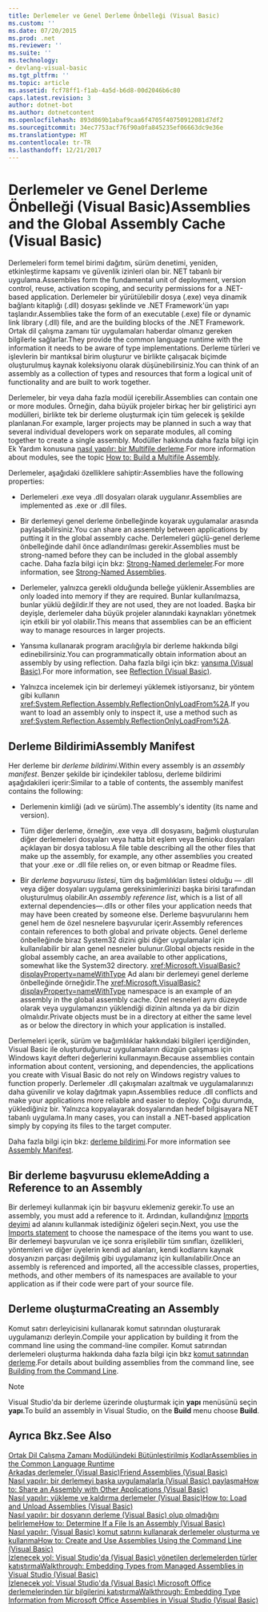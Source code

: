 ```yaml
---
title: Derlemeler ve Genel Derleme Önbelleği (Visual Basic)
ms.custom: ''
ms.date: 07/20/2015
ms.prod: .net
ms.reviewer: ''
ms.suite: ''
ms.technology:
- devlang-visual-basic
ms.tgt_pltfrm: ''
ms.topic: article
ms.assetid: fcf78ff1-f1ab-4a5d-b6d8-00d2046b6c80
caps.latest.revision: 3
author: dotnet-bot
ms.author: dotnetcontent
ms.openlocfilehash: 893d869b1abaf9caa6f4705f40750912081d7df2
ms.sourcegitcommit: 34ec7753acf76f90a0fa845235ef06663dc9e36e
ms.translationtype: MT
ms.contentlocale: tr-TR
ms.lasthandoff: 12/21/2017
---
```

# <a name="assemblies-and-the-global-assembly-cache-visual-basic"></a><span data-ttu-id="76354-102">Derlemeler ve Genel Derleme Önbelleği (Visual Basic)</span><span class="sxs-lookup"><span data-stu-id="76354-102">Assemblies and the Global Assembly Cache (Visual Basic)</span></span>
<span data-ttu-id="76354-103">Derlemeleri form temel birimi dağıtım, sürüm denetimi, yeniden, etkinleştirme kapsamı ve güvenlik izinleri olan bir. NET tabanlı bir uygulama.</span><span class="sxs-lookup"><span data-stu-id="76354-103">Assemblies form the fundamental unit of deployment, version control, reuse, activation scoping, and security permissions for a .NET-based application.</span></span> <span data-ttu-id="76354-104">Derlemeler bir yürütülebilir dosya (.exe) veya dinamik bağlantı kitaplığı (.dll) dosyası şeklinde ve .NET Framework'ün yapı taşlarıdır.</span><span class="sxs-lookup"><span data-stu-id="76354-104">Assemblies take the form of an executable (.exe) file or dynamic link library (.dll) file, and are the building blocks of the .NET Framework.</span></span> <span data-ttu-id="76354-105">Ortak dil çalışma zamanı tür uygulamaları haberdar olmanız gereken bilgilerle sağlarlar.</span><span class="sxs-lookup"><span data-stu-id="76354-105">They provide the common language runtime with the information it needs to be aware of type implementations.</span></span> <span data-ttu-id="76354-106">Derleme türleri ve işlevlerin bir mantıksal birim oluşturur ve birlikte çalışacak biçimde oluşturulmuş kaynak koleksiyonu olarak düşünebilirsiniz.</span><span class="sxs-lookup"><span data-stu-id="76354-106">You can think of an assembly as a collection of types and resources that form a logical unit of functionality and are built to work together.</span></span>  
  
 <span data-ttu-id="76354-107">Derlemeler, bir veya daha fazla modül içerebilir.</span><span class="sxs-lookup"><span data-stu-id="76354-107">Assemblies can contain one or more modules.</span></span> <span data-ttu-id="76354-108">Örneğin, daha büyük projeler birkaç her bir geliştirici ayrı modülleri, birlikte tek bir derleme oluşturmak için tüm gelecek iş şekilde planlanan.</span><span class="sxs-lookup"><span data-stu-id="76354-108">For example, larger projects may be planned in such a way that several individual developers work on separate modules, all coming together to create a single assembly.</span></span> <span data-ttu-id="76354-109">Modüller hakkında daha fazla bilgi için Ek Yardım konusuna [nasıl yapılır: bir Multifile derleme](../../../../framework/app-domains/how-to-build-a-multifile-assembly.md).</span><span class="sxs-lookup"><span data-stu-id="76354-109">For more information about modules, see the topic [How to: Build a Multifile Assembly](../../../../framework/app-domains/how-to-build-a-multifile-assembly.md).</span></span>  
  
 <span data-ttu-id="76354-110">Derlemeler, aşağıdaki özelliklere sahiptir:</span><span class="sxs-lookup"><span data-stu-id="76354-110">Assemblies have the following properties:</span></span>  
  
-   <span data-ttu-id="76354-111">Derlemeleri .exe veya .dll dosyaları olarak uygulanır.</span><span class="sxs-lookup"><span data-stu-id="76354-111">Assemblies are implemented as .exe or .dll files.</span></span>  
  
-   <span data-ttu-id="76354-112">Bir derlemeyi genel derleme önbelleğinde koyarak uygulamalar arasında paylaşabilirsiniz.</span><span class="sxs-lookup"><span data-stu-id="76354-112">You can share an assembly between applications by putting it in the global assembly cache.</span></span> <span data-ttu-id="76354-113">Derlemeleri güçlü-genel derleme önbelleğinde dahil önce adlandırılması gerekir.</span><span class="sxs-lookup"><span data-stu-id="76354-113">Assemblies must be strong-named before they can be included in the global assembly cache.</span></span> <span data-ttu-id="76354-114">Daha fazla bilgi için bkz: [Strong-Named derlemeler](../../../../framework/app-domains/strong-named-assemblies.md).</span><span class="sxs-lookup"><span data-stu-id="76354-114">For more information, see [Strong-Named Assemblies](../../../../framework/app-domains/strong-named-assemblies.md).</span></span>  
  
-   <span data-ttu-id="76354-115">Derlemeler, yalnızca gerekli olduğunda belleğe yüklenir.</span><span class="sxs-lookup"><span data-stu-id="76354-115">Assemblies are only loaded into memory if they are required.</span></span> <span data-ttu-id="76354-116">Bunlar kullanılmazsa, bunlar yüklü değildir.</span><span class="sxs-lookup"><span data-stu-id="76354-116">If they are not used, they are not loaded.</span></span> <span data-ttu-id="76354-117">Başka bir deyişle, derlemeler daha büyük projeler alanındaki kaynakları yönetmek için etkili bir yol olabilir.</span><span class="sxs-lookup"><span data-stu-id="76354-117">This means that assemblies can be an efficient way to manage resources in larger projects.</span></span>  
  
-   <span data-ttu-id="76354-118">Yansıma kullanarak program aracılığıyla bir derleme hakkında bilgi edinebilirsiniz.</span><span class="sxs-lookup"><span data-stu-id="76354-118">You can programmatically obtain information about an assembly by using reflection.</span></span> <span data-ttu-id="76354-119">Daha fazla bilgi için bkz: [yansıma (Visual Basic)](../../../../visual-basic/programming-guide/concepts/reflection.md).</span><span class="sxs-lookup"><span data-stu-id="76354-119">For more information, see [Reflection (Visual Basic)](../../../../visual-basic/programming-guide/concepts/reflection.md).</span></span>  
  
-   <span data-ttu-id="76354-120">Yalnızca incelemek için bir derlemeyi yüklemek istiyorsanız, bir yöntem gibi kullanın <xref:System.Reflection.Assembly.ReflectionOnlyLoadFrom%2A>.</span><span class="sxs-lookup"><span data-stu-id="76354-120">If you want to load an assembly only to inspect it, use a method such as <xref:System.Reflection.Assembly.ReflectionOnlyLoadFrom%2A>.</span></span>  
  
## <a name="assembly-manifest"></a><span data-ttu-id="76354-121">Derleme Bildirimi</span><span class="sxs-lookup"><span data-stu-id="76354-121">Assembly Manifest</span></span>  
 <span data-ttu-id="76354-122">Her derleme bir *derleme bildirimi*.</span><span class="sxs-lookup"><span data-stu-id="76354-122">Within every assembly is an *assembly manifest*.</span></span> <span data-ttu-id="76354-123">Benzer şekilde bir içindekiler tablosu, derleme bildirimi aşağıdakileri içerir:</span><span class="sxs-lookup"><span data-stu-id="76354-123">Similar to a table of contents, the assembly manifest contains the following:</span></span>  
  
-   <span data-ttu-id="76354-124">Derlemenin kimliği (adı ve sürüm).</span><span class="sxs-lookup"><span data-stu-id="76354-124">The assembly's identity (its name and version).</span></span>  
  
-   <span data-ttu-id="76354-125">Tüm diğer derleme, örneğin, .exe veya .dll dosyasını, bağımlı oluşturulan diğer derlemeleri dosyaları veya hatta bit eşlem veya Benioku dosyaları açıklayan bir dosya tablosu.</span><span class="sxs-lookup"><span data-stu-id="76354-125">A file table describing all the other files that make up the assembly, for example, any other assemblies you created that your .exe or .dll file relies on, or even bitmap or Readme files.</span></span>  
  
-   <span data-ttu-id="76354-126">Bir *derleme başvurusu listesi*, tüm dış bağımlılıkları listesi olduğu — .dll veya diğer dosyaları uygulama gereksinimlerinizi başka birisi tarafından oluşturulmuş olabilir.</span><span class="sxs-lookup"><span data-stu-id="76354-126">An *assembly reference list*, which is a list of all external dependencies—.dlls or other files your application needs that may have been created by someone else.</span></span> <span data-ttu-id="76354-127">Derleme başvurularını hem genel hem de özel nesnelere başvurular içerir.</span><span class="sxs-lookup"><span data-stu-id="76354-127">Assembly references contain references to both global and private objects.</span></span> <span data-ttu-id="76354-128">Genel derleme önbelleğinde biraz System32 dizini gibi diğer uygulamalar için kullanılabilir bir alan genel nesneler bulunur.</span><span class="sxs-lookup"><span data-stu-id="76354-128">Global objects reside in the global assembly cache, an area available to other applications, somewhat like the System32 directory.</span></span> <span data-ttu-id="76354-129"><xref:Microsoft.VisualBasic?displayProperty=nameWithType> Ad alanı bir derlemeyi genel derleme önbelleğinde örneğidir.</span><span class="sxs-lookup"><span data-stu-id="76354-129">The <xref:Microsoft.VisualBasic?displayProperty=nameWithType> namespace is an example of an assembly in the global assembly cache.</span></span> <span data-ttu-id="76354-130">Özel nesneleri aynı düzeyde olarak veya uygulamanızın yüklendiği dizinin altında ya da bir dizin olmalıdır.</span><span class="sxs-lookup"><span data-stu-id="76354-130">Private objects must be in a directory at either the same level as or below the directory in which your application is installed.</span></span>  
  
 <span data-ttu-id="76354-131">Derlemeleri içerik, sürüm ve bağımlılıklar hakkındaki bilgileri içerdiğinden, Visual Basic ile oluşturduğunuz uygulamaların düzgün çalışması için Windows kayıt defteri değerlerini kullanmayın.</span><span class="sxs-lookup"><span data-stu-id="76354-131">Because assemblies contain information about content, versioning, and dependencies, the applications you create with Visual Basic do not rely on Windows registry values to function properly.</span></span> <span data-ttu-id="76354-132">Derlemeler .dll çakışmaları azaltmak ve uygulamalarınızı daha güvenilir ve kolay dağıtmak yapın.</span><span class="sxs-lookup"><span data-stu-id="76354-132">Assemblies reduce .dll conflicts and make your applications more reliable and easier to deploy.</span></span> <span data-ttu-id="76354-133">Çoğu durumda, yüklediğiniz bir. Yalnızca kopyalayarak dosyalarından hedef bilgisayara NET tabanlı uygulama.</span><span class="sxs-lookup"><span data-stu-id="76354-133">In many cases, you can install a .NET-based application simply by copying its files to the target computer.</span></span>  
  
 <span data-ttu-id="76354-134">Daha fazla bilgi için bkz: [derleme bildirimi](../../../../framework/app-domains/assembly-manifest.md).</span><span class="sxs-lookup"><span data-stu-id="76354-134">For more information see [Assembly Manifest](../../../../framework/app-domains/assembly-manifest.md).</span></span>  
  
## <a name="adding-a-reference-to-an-assembly"></a><span data-ttu-id="76354-135">Bir derleme başvurusu ekleme</span><span class="sxs-lookup"><span data-stu-id="76354-135">Adding a Reference to an Assembly</span></span>  
 <span data-ttu-id="76354-136">Bir derlemeyi kullanmak için bir başvuru eklemeniz gerekir.</span><span class="sxs-lookup"><span data-stu-id="76354-136">To use an assembly, you must add a reference to it.</span></span> <span data-ttu-id="76354-137">Ardından, kullandığınız [Imports deyimi](../../../../visual-basic/language-reference/statements/imports-statement-net-namespace-and-type.md) ad alanını kullanmak istediğiniz öğeleri seçin.</span><span class="sxs-lookup"><span data-stu-id="76354-137">Next, you use the [Imports statement](../../../../visual-basic/language-reference/statements/imports-statement-net-namespace-and-type.md) to choose the namespace of the items you want to use.</span></span> <span data-ttu-id="76354-138">Bir derlemeyi başvurulan ve içe sonra erişilebilir tüm sınıfları, özellikleri, yöntemleri ve diğer üyelerin kendi ad alanları, kendi kodlarını kaynak dosyanızın parçası değilmiş gibi uygulamanız için kullanılabilir.</span><span class="sxs-lookup"><span data-stu-id="76354-138">Once an assembly is referenced and imported, all the accessible classes, properties, methods, and other members of its namespaces are available to your application as if their code were part of your source file.</span></span>  
  
## <a name="creating-an-assembly"></a><span data-ttu-id="76354-139">Derleme oluşturma</span><span class="sxs-lookup"><span data-stu-id="76354-139">Creating an Assembly</span></span>  
 <span data-ttu-id="76354-140">Komut satırı derleyicisini kullanarak komut satırından oluşturarak uygulamanızı derleyin.</span><span class="sxs-lookup"><span data-stu-id="76354-140">Compile your application by building it from the command line using the command-line compiler.</span></span> <span data-ttu-id="76354-141">Komut satırından derlemeleri oluşturma hakkında daha fazla bilgi için bkz [komut satırından derleme](../../../../visual-basic/reference/command-line-compiler/building-from-the-command-line.md).</span><span class="sxs-lookup"><span data-stu-id="76354-141">For details about building assemblies from the command line, see [Building from the Command Line](../../../../visual-basic/reference/command-line-compiler/building-from-the-command-line.md).</span></span>  
  
> [!NOTE]
>  <span data-ttu-id="76354-142">Visual Studio'da bir derleme üzerinde oluşturmak için **yapı** menüsünü seçin **yapı**.</span><span class="sxs-lookup"><span data-stu-id="76354-142">To build an assembly in Visual Studio, on the **Build** menu choose **Build**.</span></span>  
  
## <a name="see-also"></a><span data-ttu-id="76354-143">Ayrıca Bkz.</span><span class="sxs-lookup"><span data-stu-id="76354-143">See Also</span></span>  
 [<span data-ttu-id="76354-144">Ortak Dil Çalışma Zamanı Modülündeki Bütünleştirilmiş Kodlar</span><span class="sxs-lookup"><span data-stu-id="76354-144">Assemblies in the Common Language Runtime</span></span>](../../../../framework/app-domains/assemblies-in-the-common-language-runtime.md)  
 [<span data-ttu-id="76354-145">Arkadaş derlemeler (Visual Basic)</span><span class="sxs-lookup"><span data-stu-id="76354-145">Friend Assemblies (Visual Basic)</span></span>](friend-assemblies.md)  
 [<span data-ttu-id="76354-146">Nasıl yapılır: bir derlemeyi başka uygulamalarla (Visual Basic) paylaşma</span><span class="sxs-lookup"><span data-stu-id="76354-146">How to: Share an Assembly with Other Applications (Visual Basic)</span></span>](how-to-share-an-assembly-with-other-applications.md)  
 [<span data-ttu-id="76354-147">Nasıl yapılır: yükleme ve kaldırma derlemeler (Visual Basic)</span><span class="sxs-lookup"><span data-stu-id="76354-147">How to: Load and Unload Assemblies (Visual Basic)</span></span>](how-to-load-and-unload-assemblies.md)  
 [<span data-ttu-id="76354-148">Nasıl yapılır: bir dosyanın derleme (Visual Basic) olup olmadığını belirleme</span><span class="sxs-lookup"><span data-stu-id="76354-148">How to: Determine If a File Is an Assembly (Visual Basic)</span></span>](how-to-determine-if-a-file-is-an-assembly.md)  
 [<span data-ttu-id="76354-149">Nasıl yapılır: (Visual Basic) komut satırını kullanarak derlemeler oluşturma ve kullanma</span><span class="sxs-lookup"><span data-stu-id="76354-149">How to: Create and Use Assemblies Using the Command Line (Visual Basic)</span></span>](how-to-create-and-use-assemblies-using-the-command-line.md)  
 [<span data-ttu-id="76354-150">İzlenecek yol: Visual Studio'da (Visual Basic) yönetilen derlemelerden türler katıştırma</span><span class="sxs-lookup"><span data-stu-id="76354-150">Walkthrough: Embedding Types from Managed Assemblies in Visual Studio (Visual Basic)</span></span>](walkthrough-embedding-types-from-managed-assemblies-in-vs.md)  
 [<span data-ttu-id="76354-151">İzlenecek yol: Visual Studio'da (Visual Basic) Microsoft Office derlemelerinden tür bilgilerini katıştırma</span><span class="sxs-lookup"><span data-stu-id="76354-151">Walkthrough: Embedding Type Information from Microsoft Office Assemblies in Visual Studio (Visual Basic)</span></span>](walkthrough-embedding-type-information-from-microsoft-office-assemblies-in-vs.md)
